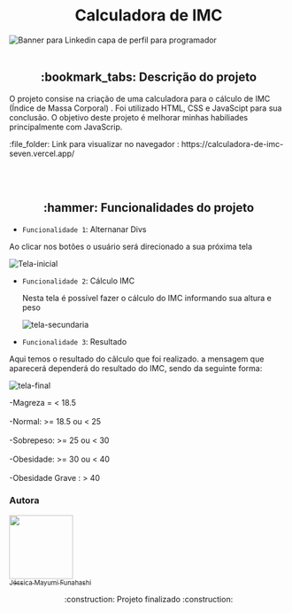 <h1 align="center"> Calculadora de IMC </h1>

![Banner para Linkedin capa de perfil  para programador ](https://user-images.githubusercontent.com/100293266/168341815-3ca1c17c-9857-4e1a-949c-b071db2499c6.png)
<br></br>


<h2 align="center"> :bookmark_tabs: Descrição do projeto </h2>

<p> O projeto consise na criação de uma calculadora para o cálculo de IMC (Índice de Massa Corporal) . Foi utilizado HTML, CSS e JavaScipt para sua conclusão. O objetivo deste projeto é melhorar minhas habiliades principalmente com JavaScrip. </p>
<p> :file_folder: Link para visualizar no navegador : https://calculadora-de-imc-seven.vercel.app/ <p/>
<br></br>
<h2 align = "center" >:hammer: Funcionalidades do projeto</h2>

- `Funcionalidade 1`: Alternanar Divs
 <p> Ao clicar nos botões o usuário será direcionado a sua próxima tela </p>
 
 ![Tela-inicial](https://user-images.githubusercontent.com/100293266/168404061-7dd85c2f-9008-4bf5-b0d5-2647c469184e.png)

- `Funcionalidade 2`: Cálculo IMC
  <p> Nesta tela é possível fazer o cálculo do IMC informando sua altura e peso </p>
  
  ![tela-secundaria](https://user-images.githubusercontent.com/100293266/168404079-2306d8ab-d65e-46d1-a72a-f857c16f1168.png)
- `Funcionalidade 3`: Resultado
 <p> Aqui temos o resultado do cãlculo que foi realizado. a mensagem que aparecerá dependerá do resultado do IMC, sendo da seguinte forma: </p>

![tela-final](https://user-images.githubusercontent.com/100293266/168404106-5502b0b3-dd3d-41da-a471-bf6960b0b4c1.png)

-Magreza = < 18.5
<br></br>
-Normal: >= 18.5 ou < 25
<br></br>
-Sobrepeso: >= 25 ou < 30
<br></br>
-Obesidade:  >= 30 ou < 40
<br></br>
-Obesidade Grave : > 40
<h3>Autora</h3>

[<img src="https://avatars.githubusercontent.com/u/100293266?v=4" width=115><br><sub>Jéssica Mayumi Funahashi</sub>](https://github.com/mayumifunahashi) 

  

<p align="center">:construction: Projeto finalizado :construction:</p>
